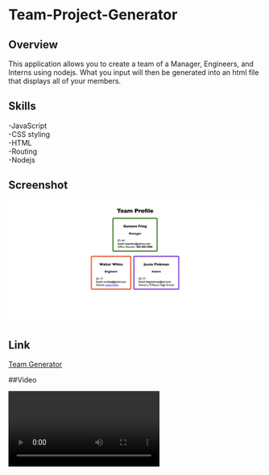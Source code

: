 # Team-Project-Generator

## Overview

This application allows you to create a team of a Manager, Engineers, and Interns using nodejs. What you input will then be generated into an html file that displays all of your members.

## Skills

-JavaScript\
-CSS styling\
-HTML\
-Routing\
-Nodejs

## Screenshot

![Team Generator](Screenshot.png "Team Generator")

## Link

[Team Generator](https://amerkulovic.github.io/Team-Project-Generator/)

##Video

![Watch the video](/demo.mov "README Video")

